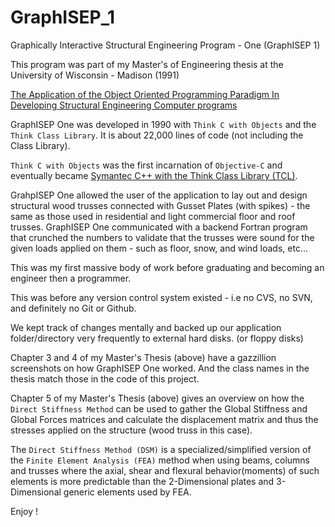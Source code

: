 # GraphISEP_1
Graphically Interactive Structural Engineering Program - One (GraphISEP 1)

This program was part of my Master's of Engineering thesis at the University of Wisconsin - Madison (1991)

[The Application of the Object Oriented Programming Paradigm In Developing Structural Engineering Computer programs](https://drive.google.com/file/d/1K8eX76825fJd8Y4yKsxIHGSn5zcTPYPX/view)

GraphISEP One was developed in 1990 with `Think C with Objects` and the `Think Class Library`. It is about 22,000 lines of code (not including the Class Library).

`Think C with Objects` was the first incarnation of `Objective-C` and eventually became [Symantec C++ with the Think Class Library (TCL)](https://en.wikipedia.org/wiki/THINK_C).

GrahpISEP One allowed the user of the application to lay out and design structural wood trusses connected with Gusset Plates (with spikes) - the same as those used in residential and light commercial floor and roof trusses. GraphISEP One communicated with a backend Fortran program that crunched the numbers to validate that the trusses were sound for the given loads applied on them - such as floor, snow, and wind loads, etc...

This was my first massive body of work before graduating and becoming an engineer then a programmer.

This was before any version control system existed - i.e no CVS, no SVN, and definitely no Git or Github.

We kept track of changes mentally and backed up our application folder/directory very frequently to external hard disks. (or floppy disks)

Chapter 3 and 4 of my Master's Thesis (above) have a gazzillion screenshots on how GraphISEP One worked. And the class names in the thesis match those in the code of this project.

Chapter 5 of my Master's Thesis (above) gives an overview on how the `Direct Stiffness Method` can be used to gather the Global Stiffness and Global Forces matrices and calculate the displacement matrix and thus the stresses applied on the structure (wood truss in this case).

The `Direct Stiffness Method (DSM)` is a specialized/simplified version of the `Finite Element Analysis (FEA)` method when using beams, columns and trusses where the axial, shear and flexural behavior(moments) of such elements is more predictable than the 2-Dimensional plates and 3-Dimensional generic elements used by FEA.

Enjoy !
